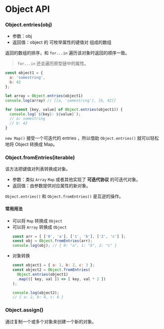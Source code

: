# Object API

### Object.entries(obj)

- 参数：obj
- 返回值：object 的 可枚举属性的键值对 组成的数组

返回的数组的排序，和 `for...in` 遍历该对象时返回的顺序一致。

> `for...in` 还会遍历原型链中的属性。

```js
const object1 = {
  a: 'somestring',
  b: 42
};

let array = Object.entries(object1)
console.log(array) // [[a, 'somestring'], [b, 42]]

for (const [key, value] of Object.entries(object1)) {
  console.log(`${key}: ${value}`);
  // a: somestring
  // b: 42
}
```

`new Map()` 接受一个可迭代的 entries ，所以借助 `Object.entries()` 就可以轻松地将 Object 转换成 Map。

### Object.fromEntries(iterable)

该方法把键值对列表转换成对象。

- 参数：类似 `Array` `Map` 或者其他实现了 **可迭代协议** 的可迭代对象。
- 返回值：由参数提供对应属性的新对象。

`Object.entries()` 和 `Object.fromEntries()` 是互逆的操作。

#### 常用用法

- 可以将 `Map` 转换成 `Object`
- 可以将 `Array` 转换成 `Object`
  ```js
  const arr = [ ['0', 'a'], ['1', 'b'], ['2', 'c'] ];
  const obj = Object.fromEntries(arr);
  console.log(obj); // { 0: "a", 1: "b", 2: "c" }
  ```
- 对象转换
  ```js
  const object1 = { a: 1, b: 2, c: 3 };
  const object2 = Object.fromEntries(
    Object.entries(object1)
    .map(([ key, val ]) => [ key, val * 2 ])
  );

  console.log(object2);
  // { a: 2, b: 4, c: 6 }
  ```

### Object.assign()

通过复制一个或多个对象来创建一个新的对象。

